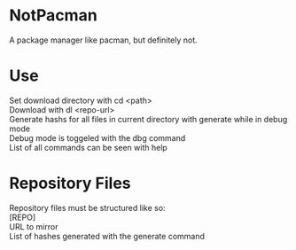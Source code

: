 # NotPacman
A package manager like pacman, but definitely not.

# Use
Set download directory with cd \<path>   
Download with dl \<repo-url>    
Generate hashs for all files in current directory with generate while in debug mode   
Debug mode is toggeled with the dbg command   
List of all commands can be seen with help   
  
# Repository Files
Repository files must be structured like so\:    
\[REPO]   
URL to mirror   
List of hashes generated with the generate command  
